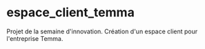 # espace_client_temma
Projet de la semaine d'innovation. Création d'un espace client pour l'entreprise Temma.
